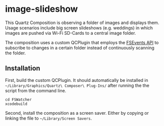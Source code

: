# image-slideshow

This Quartz Composition is observing a folder of images and displays them. Usage scenarios include big screen slideshows (e.g. weddings) in which images are pushed via Wi-Fi SD-Cards to a central image folder.

The composition uses a custom QCPlugin that employs the [FSEvents API](https://developer.apple.com/library/mac/documentation/Darwin/Reference/FSEvents_Ref/index.html) to subscribe to changes in a certain folder instead of continuously scanning the folder.

## Installation

First, build the custom QCPlugin. It should automatically be installed in `~/Library/Graphics/Quartz\ Composer\ Plug-Ins/` after running the the script from the command line.
```
cd FSWatcher
xcodebuild
```

Second, install the composition as a screen saver. Either by copying or linking the file to `~/Library/Screen Savers`.
